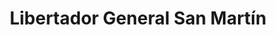 ---
title: Libertador General San Martín
url: /libertador-general-san-martin/
latitude: -23.815
longitude: -64.794
---